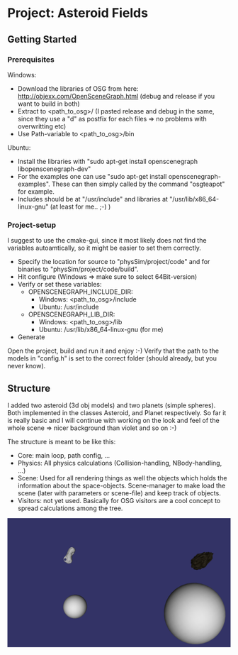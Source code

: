 # Project: Asteroid Fields


## Getting Started


### Prerequisites

Windows:
* Download the libraries of OSG from here: http://objexx.com/OpenSceneGraph.html (debug and release if you want to build in both)
* Extract to <path_to_osg>/ (I pasted release and debug in the same, since they use a "d" as postfix for each files => no problems with overwritting etc)
* Use Path-variable to <path_to_osg>/bin

Ubuntu:
* Install the libraries with "sudo apt-get install openscenegraph
 libopenscenegraph-dev"
* For the examples one can use "sudo apt-get install openscenegraph-examples". These can then simply called by the command "osgteapot" for example.
* Includes should be at "/usr/include" and libraries at "/usr/lib/x86_64-linux-gnu" (at least for me.. ;-) )

### Project-setup
I suggest to use the cmake-gui, since it most likely does not find the variables autoamtically, so it might be easier to set them correctly.

* Specify the location for source to "physSim/project/code" and for binaries to "physSim/project/code/build".
* Hit configure (Windows => make sure to select 64Bit-version)
* Verify or set these variables:
    * OPENSCENEGRAPH_INCLUDE_DIR:
        * Windows: <path_to_osg>/include
        * Ubuntu: /usr/include
    * OPENSCENEGRAPH_LIB_DIR:
        * Windows: <path_to_osg>/lib
        * Ubuntu: /usr/lib/x86_64-linux-gnu (for me)
* Generate

Open the project, build and run it and enjoy :-)
Verify that the path to the models in "config.h" is set to the correct folder (should already, but you never know).

## Structure 
I added two asteroid (3d obj models) and two planets (simple spheres). Both implemented in the classes Asteroid, and Planet respectively. So far it is really basic and I will continue with working on the look and feel of the whole scene => nicer background than violet and so on :-)

The structure is meant to be like this:
* Core: main loop, path config, ...
* Physics: All physics calculations (Collision-handling, NBody-handling, ...)
* Scene: Used for all rendering things as well the objects which holds the information about the space-objects. Scene-manager to make load the scene (later with parameters or scene-file) and keep track of objects.
* Visitors: not yet used. Basically for OSG visitors are a cool concept to spread calculations among the tree.


<img src="version_1.png">